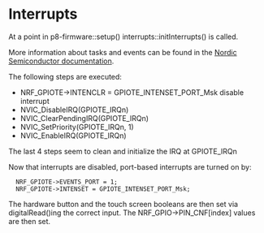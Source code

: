 # Interrupts

At a point in p8-firmware::setup() interrupts::initInterrupts() is called.

More information about tasks and events can be found in the [Nordic Semiconductor documentation](https://infocenter.nordicsemi.com/index.jsp?topic=%2Fcom.nordic.infocenter.nrf52832.ps.v1.1%2Fgpiote.html).

The following steps are executed:
- NRF_GPIOTE->INTENCLR = GPIOTE_INTENSET_PORT_Msk disable interrupt
- NVIC_DisableIRQ(GPIOTE_IRQn)
- NVIC_ClearPendingIRQ(GPIOTE_IRQn)
- NVIC_SetPriority(GPIOTE_IRQn, 1)
- NVIC_EnableIRQ(GPIOTE_IRQn)

The last 4 steps seem to clean and initialize the IRQ at GPIOTE_IRQn

Now that interrupts are disabled, port-based interrupts are turned on by:
```
  NRF_GPIOTE->EVENTS_PORT = 1;
  NRF_GPIOTE->INTENSET = GPIOTE_INTENSET_PORT_Msk;

```
The hardware button and the touch screen booleans are then set via digitalRead()ing the correct input. The NRF_GPIO->PIN_CNF[index] values are then set.
